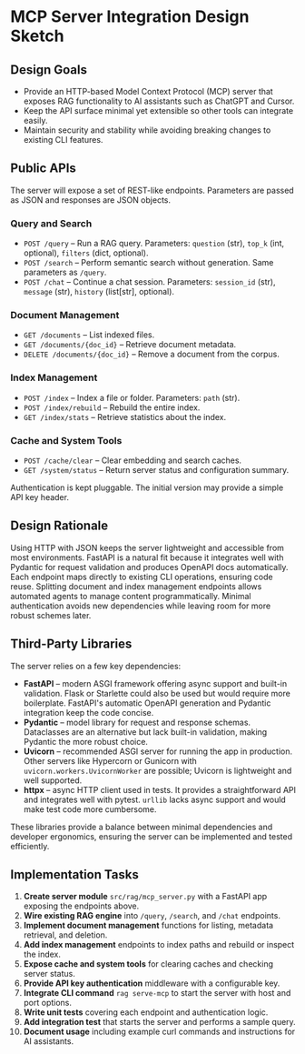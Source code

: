 # MCP Server Integration Design Sketch

## Design Goals
- Provide an HTTP-based Model Context Protocol (MCP) server that exposes RAG functionality to AI assistants such as ChatGPT and Cursor.
- Keep the API surface minimal yet extensible so other tools can integrate easily.
- Maintain security and stability while avoiding breaking changes to existing CLI features.

## Public APIs
The server will expose a set of REST-like endpoints. Parameters are passed as JSON and responses are JSON objects.

### Query and Search
- `POST /query` – Run a RAG query. Parameters: `question` (str), `top_k` (int, optional), `filters` (dict, optional).
- `POST /search` – Perform semantic search without generation. Same parameters as `/query`.
- `POST /chat` – Continue a chat session. Parameters: `session_id` (str), `message` (str), `history` (list[str], optional).

### Document Management
- `GET /documents` – List indexed files.
- `GET /documents/{doc_id}` – Retrieve document metadata.
- `DELETE /documents/{doc_id}` – Remove a document from the corpus.

### Index Management
- `POST /index` – Index a file or folder. Parameters: `path` (str).
- `POST /index/rebuild` – Rebuild the entire index.
- `GET /index/stats` – Retrieve statistics about the index.

### Cache and System Tools
- `POST /cache/clear` – Clear embedding and search caches.
- `GET /system/status` – Return server status and configuration summary.

Authentication is kept pluggable. The initial version may provide a simple API key header.

## Design Rationale
Using HTTP with JSON keeps the server lightweight and accessible from most environments. FastAPI is a natural fit because it integrates well with Pydantic for request validation and produces OpenAPI docs automatically. Each endpoint maps directly to existing CLI operations, ensuring code reuse. Splitting document and index management endpoints allows automated agents to manage content programmatically. Minimal authentication avoids new dependencies while leaving room for more robust schemes later.

## Third-Party Libraries
The server relies on a few key dependencies:

- **FastAPI** – modern ASGI framework offering async support and built-in
  validation. Flask or Starlette could also be used but would require more
  boilerplate. FastAPI's automatic OpenAPI generation and Pydantic integration
  keep the code concise.
- **Pydantic** – model library for request and response schemas. Dataclasses are
  an alternative but lack built-in validation, making Pydantic the more robust
  choice.
- **Uvicorn** – recommended ASGI server for running the app in production. Other
  servers like Hypercorn or Gunicorn with `uvicorn.workers.UvicornWorker` are
  possible; Uvicorn is lightweight and well supported.
- **httpx** – async HTTP client used in tests. It provides a straightforward API
  and integrates well with pytest. `urllib` lacks async support and would make
  test code more cumbersome.

These libraries provide a balance between minimal dependencies and developer
ergonomics, ensuring the server can be implemented and tested efficiently.

## Implementation Tasks
1. **Create server module** `src/rag/mcp_server.py` with a FastAPI app exposing the endpoints above.
2. **Wire existing RAG engine** into `/query`, `/search`, and `/chat` endpoints.
3. **Implement document management** functions for listing, metadata retrieval, and deletion.
4. **Add index management** endpoints to index paths and rebuild or inspect the index.
5. **Expose cache and system tools** for clearing caches and checking server status.
6. **Provide API key authentication** middleware with a configurable key.
7. **Integrate CLI command** `rag serve-mcp` to start the server with host and port options.
8. **Write unit tests** covering each endpoint and authentication logic.
9. **Add integration test** that starts the server and performs a sample query.
10. **Document usage** including example curl commands and instructions for AI assistants.

